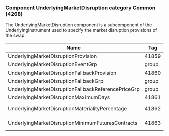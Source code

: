 ### Component UnderlyingMarketDisruption category Common (4268)

The UnderlyingMarketDisruption component is a subcomponent of the UnderlyingInstrument used to specify the market disruption provisions of the swap.

| Name                                                | Tag   | Req'd | Documentation                                                                                 |
|-----------------------------------------------------|-------|----------|-----------------------------------------------------------------------------------------------|
| UnderlyingMarketDisruptionProvision                 | 41859 |       |                                                                                               |
| UnderlyingMarketDisruptionEventGrp                  | group |       |                                                                                               |
| UnderlyingMarketDisruptionFallbackProvision         | 41860 |       |                                                                                               |
| UnderlyingMarketDisruptionFallbackGrp               | group |       |                                                                                               |
| UnderlyingMarketDisruptionFallbackReferencePriceGrp | group |       |                                                                                               |
| UnderlyingMarketDisruptionMaximumDays               | 41861 |       |                                                                                               |
| UnderlyingMarketDisruptionMaterialityPercentage     | 41862 |       | If specified, the disruption event should be specified in UnderlyingMarketDisruptionEventGrp. |
| UnderlyingMarketDisruptionMinimumFuturesContracts   | 41863 |       | Applicable only when UnderlyingMarketDisruptionEvent(41865)='DeMinimisTrading'.               |

